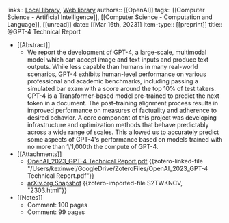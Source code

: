links:: [Local library](zotero://select/library/items/I3LPNPZV), [Web library](https://www.zotero.org/users/6786528/items/I3LPNPZV)
authors:: [[OpenAI]]
tags:: [[Computer Science - Artificial Intelligence]], [[Computer Science - Computation and Language]], [[unread]]
date:: [[Mar 16th, 2023]]
item-type:: [[preprint]]
title:: @GPT-4 Technical Report

- [[Abstract]]
	- We report the development of GPT-4, a large-scale, multimodal model which can accept image and text inputs and produce text outputs. While less capable than humans in many real-world scenarios, GPT-4 exhibits human-level performance on various professional and academic benchmarks, including passing a simulated bar exam with a score around the top 10% of test takers. GPT-4 is a Transformer-based model pre-trained to predict the next token in a document. The post-training alignment process results in improved performance on measures of factuality and adherence to desired behavior. A core component of this project was developing infrastructure and optimization methods that behave predictably across a wide range of scales. This allowed us to accurately predict some aspects of GPT-4's performance based on models trained with no more than 1/1,000th the compute of GPT-4.
- [[Attachments]]
	- [OpenAI_2023_GPT-4 Technical Report.pdf](zotero://select/library/items/FW27LPAE) {{zotero-linked-file "/Users/kexinwei/GoogleDrive/ZoteroFiles/OpenAI_2023_GPT-4 Technical Report.pdf"}}
	- [arXiv.org Snapshot](https://arxiv.org/abs/2303.08774) {{zotero-imported-file S2TWKNCV, "2303.html"}}
- [[Notes]]
	- Comment: 100 pages
	- Comment: 99 pages